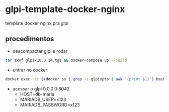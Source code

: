 # glpi-template-docker-nginx

template docker nginx pra glpi

## procedimentos

- descompactar glpi e rodar

```bash
tar zxvf glpi-10.0.14.tgz && docker-compose up --build
```

- entrar no docker

```bash
docker exec -it $(docker ps | grep -i glpixpto | awk '{print $1}') bash
```

- acessar o glpi 0.0.0.0:8042
  - HOST=db-maria
  - MARIADB_USER=x123
  - MARIADB_PASSWORD=x123
